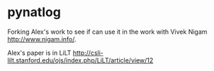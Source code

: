 # pynatlog
Forking Alex's work to see if can use it in the work with Vivek Nigam http://www.nigam.info/.

Alex's paper is in LiLT http://csli-lilt.stanford.edu/ojs/index.php/LiLT/article/view/12
